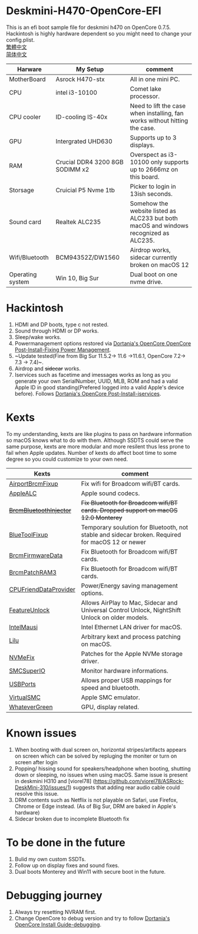 # Deskmini-H470-OpenCore-EFI
This is an efi boot sample file for deskmini h470 on OpenCore 0.7.5.  
Hackintosh is highly hardware dependent so you might need to change your config.plist.  
[繁體中文](README_ZH-TW.md)  
[简体中文](README_zh-CN.md)

| Harware  |   My Setup |  comment |
|----------|-------------|------|
| MotherBoard |  Asrock H470-stx | All in one mini PC. |
| CPU |    intel i3-10100   |   Comet lake processor. |
| CPU cooler| ID-cooling IS-40x | Need to lift the case when installing, fan works without hitting the case. |
| GPU | Intergrated UHD630 | Supports up to 3 displays. |
| RAM |  Crucial DDR4 3200 8GB SODIMM x2 | Overspect as i3-10100 only supports up to 2666mz on this board. |
| Storsage |    Cruicial P5 Nvme 1tb | Picker to login in 13ish seconds. |
| Sound card | Realtek ALC235 | Somehow the website listed as ALC233 but both macOS and windows recognized as ALC235. | 
| Wifi/Bluetooth | BCM94352Z/DW1560 | Airdrop works, sidecar currently broken on macOS 12 |
| Operating system | Win 10, Big Sur | Dual boot on one nvme drive. |

# Hackintosh
1. HDMI and DP boots, type c not rested.
2. Sound through HDMI or DP works.
3. Sleep/wake works.
4. Powermanagement options restored via [Dortania's OpenCore OpenCore Post-Install-Fixing Power Management](https://dortania.github.io/OpenCore-Post-Install/universal/pm.html).
5. ~Update tested(Fine from Big Sur 11.5.2-> 11.6 ->11.6.1, OpenCore 7.2-> 7.3 -> 7.4)~.
6. Airdrop and ~~sidecar~~ works.
7. Iservices such as facetime and imessages works as long as you generate your own SerialNumber, UUID, MLB, ROM and had a valid Apple ID in good standing(Prefered logged into a valid Apple's device before). Follows [Dortania's OpenCore Post-Install-iservices](https://dortania.github.io/OpenCore-Post-Install/universal/iservices.html).

# Kexts
To my understanding, kexts are like plugins to pass on hardware information so macOS knows what to do with them. Although SSDTS could serve the same purpose, kexts are more modular and more resilent thus less prone to fail when Apple updates. Number of kexts do affect boot time to some degree so you could customize to your own need.

| Kexts |      comment |
|----------|-------------|
| [AirportBrcmFixup](https://github.com/acidanthera/AirportBrcmFixup) | Fix wifi for Broadcom wifi/BT cards. | 
| [AppleALC](https://github.com/acidanthera/AppleALC) | Apple sound codecs. |   
| ~~[BrcmBluetoothInjector](https://github.com/acidanthera/BrcmPatchRAM)~~ | ~~Fix Bluetooth for Broadcom wifi/BT cards. Dropped support on macOS 12.0 Monterey~~ | 
| [BlueToolFixup](https://github.com/acidanthera/BrcmPatchRAM) | Temporary soulution for Bluetooth, not stable and sidecar broken. Required for macOS 12 or newer |
| [BrcmFirmwareData](https://github.com/acidanthera/BrcmPatchRAM) | Fix Bluetooth for Broadcom wifi/BT cards. |
| [BrcmPatchRAM3](https://github.com/acidanthera/BrcmPatchRAM) |  Fix Bluetooth for Broadcom wifi/BT cards. | 
| [CPUFriendDataProvider](https://github.com/stevezhengshiqi/one-key-cpufriend) | Power/Energy saving management options. |
| [FeatureUnlock](https://github.com/acidanthera/FeatureUnlock) | Allows AirPlay to Mac, Sidecar and Universal Control Unlock, NightShift Unlock on older models. | 
| [IntelMausi](https://github.com/acidanthera/IntelMausi) | Intel Ethernet LAN driver for macOS. |
| [Lilu](https://github.com/acidanthera/Lilu) | Arbitrary kext and process patching on macOS. |
| [NVMeFix](https://github.com/acidanthera/NVMeFix) |  Patches for the Apple NVMe storage driver. | 
| [SMCSuperIO](https://github.com/acidanthera/VirtualSMC) |  Monitor hardware informations. |
| [USBPorts](https://dortania.github.io/OpenCore-Post-Install/usb/) | Allows proper USB mappings for speed and bluetooth. | 
| [VirtualSMC](https://github.com/acidanthera/VirtualSMC) | Apple SMC emulator. |
| [WhateverGreen](https://github.com/acidanthera/WhateverGreen) | GPU, display related. | 

# Known issues
1. When booting with dual screen on, horizontal stripes/artifacts appears on screen which can be solved by repluging the moniter or turn on screen after login
2. Popping/ hissing sound for speakers/headphone when booting, shutting down or sleeping, no issues when using macOS. Same issue is present in deskmini H310 and [viorel78] (https://github.com/viorel78/ASRock-DeskMini-310/issues/1) suggests that adding rear audio cable could resolve this issue.
3. DRM contents such as Netflix is not playable on Safari, use Firefox, Chrome or Edge instead. (As of Big Sur, DRM are baked in Apple's hardware)
4. Sidecar broken due to incomplete Bluetooth fix

# To be done in the future
1. Bulid my own custom SSDTs.
2. Follow up on display fixes and sound fixes.
3. Dual boots Monterey and Win11 with secure boot in the future.

# Debugging journey
1. Always try resetting NVRAM first.
2. Change OpenCore to debug version and try to follow [Dortania's OpenCore Install Guide-debugging](https://dortania.github.io/OpenCore-Install-Guide/troubleshooting/debug.html).
